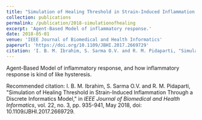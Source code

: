 ```yaml
---
title: "Simulation of Healing Threshold in Strain-Induced Inflammation Through a Discrete Informatics Model"
collection: publications
permalink: /publication/2018-simulationofhealing
excerpt: 'Agent-Based Model of inflammatory response.'
date: 2018-05-01
venue: 'IEEE Journal of Biomedical and Health Informatics'
paperurl: 'https://doi.org/10.1109/JBHI.2017.2669729'
citation: 'I. B. M. Ibrahim, S. Sarma O.V. and R. M. Pidaparti, "Simulation of Healing Threshold in Strain-Induced Inflammation Through a Discrete Informatics Model" in IEEE Journal of Biomedical and Health Informatics, vol. 22, no. 3, pp. 935-941, May 2018, doi: 10.1109/JBHI.2017.2669729.'
---
```

Agent-Based Model of inflammatory response, and how inflammatory response is kind of like hysteresis.

<!-- [Download paper here]( ) -->

Recommended citation: I. B. M. Ibrahim, S. Sarma O.V. and R. M. Pidaparti, "Simulation of Healing Threshold in Strain-Induced Inflammation Through a Discrete Informatics Model," in <i>IEEE Journal of Biomedical and Health Informatics</i>, vol. 22, no. 3, pp. 935-941, May 2018, doi: 10.1109/JBHI.2017.2669729.
